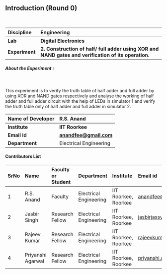 ## Introduction (Round 0)


<br>

<b>Discipline | <b> Engineering
:--|:--|
<b> Lab | <b> Digital Electronics
<b> Experiment|     <b> 2. Construction of half/ full adder using XOR and NAND gates and verification of its operation.

<h5> About the Experiment : </h5> <br>

This experiment is to verify the truth table of half adder and full adder by using XOR and NAND gates respectively and analyse the working of half adder and full adder circuit with the help of LEDs in simulator 1 and verify the truth table only of half adder and full adder in simulator 2.

<b>Name of Developer | <b> R.S. Anand
:--|:--|
<b> Institute | <b> IIT Roorkee
<b> Email id|     <b> anandfee@gmail.com
<b> Department | Electrical Engineering

#### Contributors List

SrNo | Name | Faculty or Student | Department| Institute | Email id
:--|:--|:--|:--|:--|:--|
1 | R.S. Anand | Faculty | Electrical Engineering | IIT Roorkee, Roorkee | anandfee@gmail.com
2 | Jasbir Singh | Research Fellow | Electrical Engineering | IIT Roorkee, Roorkee | jasbirjassy6@gmail.com 
3 | Rajeev Kumar | Research Fellow | Electrical Engineering | IIT Roorkee, Roorkee | rajeevkumar.rke@gmail.com
4 | Priyanshi Agarwal | Research Fellow | Electrical Engineering | IIT Roorkee, Roorkee | priyanshi.a07@gmail.com


<br>
